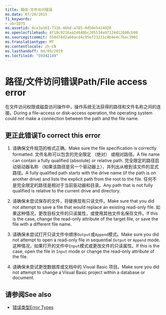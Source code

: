 ```yaml
---
title: 路径-文件访问错误
ms.date: 07/20/2015
f1_keywords:
- vbrID75
ms.assetid: 6ce3a161-7316-46bd-a785-0d50e5414020
ms.openlocfilehash: 4f18c9216aa24840bc205534a97124d12698cb98
ms.sourcegitcommit: 558d78d2a68acd4c95ef23231c8b4e4c7bac3902
ms.translationtype: MT
ms.contentlocale: zh-CN
ms.lasthandoff: 04/09/2019
ms.locfileid: "59342149"
---
```

# <a name="pathfile-access-error"></a><span data-ttu-id="2ba48-102">路径/文件访问错误</span><span class="sxs-lookup"><span data-stu-id="2ba48-102">Path/File access error</span></span>
<span data-ttu-id="2ba48-103">在文件访问权限或磁盘访问操作中，操作系统无法获得的路径和文件名称之间的连接。</span><span class="sxs-lookup"><span data-stu-id="2ba48-103">During a file-access or disk-access operation, the operating system could not make a connection between the path and the file name.</span></span>  
  
## <a name="to-correct-this-error"></a><span data-ttu-id="2ba48-104">更正此错误</span><span class="sxs-lookup"><span data-stu-id="2ba48-104">To correct this error</span></span>  
  
1. <span data-ttu-id="2ba48-105">请确保文件规范的格式正确。</span><span class="sxs-lookup"><span data-stu-id="2ba48-105">Make sure the file specification is correctly formatted.</span></span> <span data-ttu-id="2ba48-106">文件名称可以包含的完全限定 （绝对） 或相对路径。</span><span class="sxs-lookup"><span data-stu-id="2ba48-106">A file name can contain a fully qualified (absolute) or relative path.</span></span> <span data-ttu-id="2ba48-107">完全限定的路径启动驱动器名称 （如果该路径是另一个驱动器上），并列出从根到该文件的显式路径。</span><span class="sxs-lookup"><span data-stu-id="2ba48-107">A fully qualified path starts with the drive name (if the path is on another drive) and lists the explicit path from the root to the file.</span></span> <span data-ttu-id="2ba48-108">任何不是完全限定的路径是相对于当前驱动器和目录。</span><span class="sxs-lookup"><span data-stu-id="2ba48-108">Any path that is not fully qualified is relative to the current drive and directory.</span></span>  
  
2. <span data-ttu-id="2ba48-109">请确保未尝试保存的文件，将替换现有只读文件。</span><span class="sxs-lookup"><span data-stu-id="2ba48-109">Make sure that you did not attempt to save a file that would replace an existing read-only file.</span></span> <span data-ttu-id="2ba48-110">如果这种情况，更改目标文件的只读属性，或使用其他文件名保存文件。</span><span class="sxs-lookup"><span data-stu-id="2ba48-110">If this is the case, change the read-only attribute of the target file, or save the file with a different file name.</span></span>  
  
3. <span data-ttu-id="2ba48-111">请确保未尝试打开只读文件中顺序`Output`或`Append`模式。</span><span class="sxs-lookup"><span data-stu-id="2ba48-111">Make sure you did not attempt to open a read-only file in sequential `Output` or `Append` mode.</span></span> <span data-ttu-id="2ba48-112">这种情况，如果打开的文件中`Input`模式或更改文件的只读属性。</span><span class="sxs-lookup"><span data-stu-id="2ba48-112">If this is the case, open the file in `Input` mode or change the read-only attribute of the file.</span></span>  
  
4. <span data-ttu-id="2ba48-113">请确保未尝试更改数据库或文档中的 Visual Basic 项目。</span><span class="sxs-lookup"><span data-stu-id="2ba48-113">Make sure you did not attempt to change a Visual Basic project within a database or document.</span></span>  
  
## <a name="see-also"></a><span data-ttu-id="2ba48-114">请参阅</span><span class="sxs-lookup"><span data-stu-id="2ba48-114">See also</span></span>

- [<span data-ttu-id="2ba48-115">错误类型</span><span class="sxs-lookup"><span data-stu-id="2ba48-115">Error Types</span></span>](../../../visual-basic/programming-guide/language-features/error-types.md)
